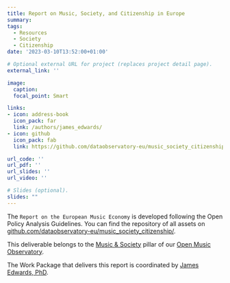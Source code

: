 ```yaml
---
title: Report on Music, Society, and Citizenship in Europe
summary: 
tags:
  - Resources
  - Society
  - Citizenship
date: '2023-03-10T13:52:00+01:00'

# Optional external URL for project (replaces project detail page).
external_link: ''

image:
  caption: 
  focal_point: Smart

links:
- icon: address-book
  icon_pack: far
  link: /authors/james_edwards/
- icon: github
  icon_pack: fab
  link: https://github.com/dataobservatory-eu/music_society_citizenship/

url_code: ''
url_pdf: ''
url_slides: ''
url_video: ''

# Slides (optional).
slides: ""
---
```


The `Report on the European Music Economy` is developed following the Open Policy Analysis Guidelines.  You can find the repository of all assets on [github.com/dataobservatory-eu/music_society_citizenship/](https://github.com/dataobservatory-eu/music_society_citizenship/).

This deliverable belongs to the [Music & Society](https://music.dataobservatory.eu/pillar/music-and-society/) pillar of our [Open Music Observatory](/resources/open_music_observatory/). 

The Work Package that delivers this report is coordinated by [James Edwards, PhD](/authors/james_edwards/).